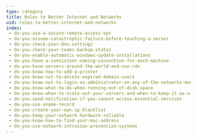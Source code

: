 ```yaml
---
type: category
title: Rules to Better Internet and Networks
uid: rules-to-better-internet-and-networks
index:
 - do-you-use-a-secure-remote-access-vpn
 - do-you-assume-catastrophic-failure-before-touching-a-server
 - do-you-check-your-dns-settings
 - do-you-check-your-teams-backup-status
 - do-you-enable-automatic-windows-update-installations
 - do-you-have-a-consistent-naming-convention-for-each-machine
 - do-you-have-servers-around-the-world-and-use-cdn
 - do-you-know-how-to-add-a-printer
 - do-you-know-not-to-delete-expired-domain-users
 - do-you-know-not-to-login-as-administrator-on-any-of-the-networks-machines
 - do-you-know-what-to-do-when-running-out-of-disk-space
 - do-you-know-when-to-scale-out-your-servers-and-when-to-keep-it-as-a-standalone-server
 - do-you-send-notification-if-you-cannot-access-essential-services
 - do-you-use-aname-record
 - do-you-create-your-own-ip-blacklist
 - do-you-keep-your-network-hardware-reliable
 - do-you-know-how-to-find-your-mac-address
 - do-you-use-network-intrusion-prevention-systems
---
```




